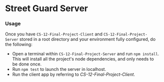 # Street Guard Server

### Usage

Once you have `CS-12-Final-Project-Client` and `CS-12-Final-Project-Server` stored in a root directory and your environment fully configured, do the following:

- Open a terminal within `CS-12-Final-Project-Server` and run `npm install`. This will install all the project's node dependencies, and only needs to be done once.
- Run `npm test` to launch the server in localhost.
- Run the client app by referring to _CS-12-Final-Project-Client_.
